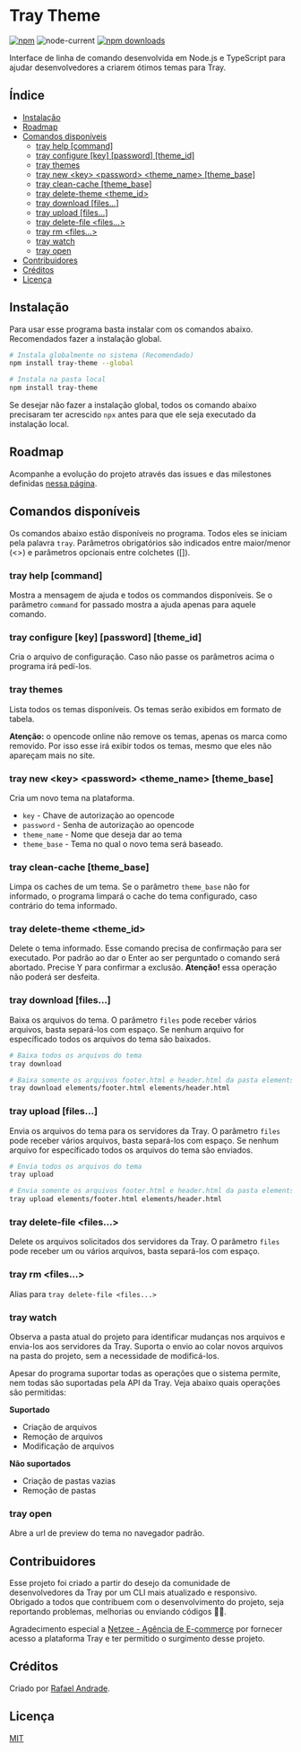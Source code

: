 # Tray Theme

[![npm](https://img.shields.io/npm/v/tray-theme?logo=npm&style=flat-square)](https://www.npmjs.com/package/tray-theme)
![node-current](https://img.shields.io/node/v/tray-theme?logo=node.js&logoColor=%23fff&style=flat-square)
[![npm downloads](https://img.shields.io/npm/dm/tray-theme?style=flat-square)](http://npm-stat.com/charts.html?package=tray-theme)

Interface de linha de comando desenvolvida em Node.js e TypeScript para ajudar desenvolvedores a criarem ótimos temas para Tray.

## Índice

-   [Instalação](#instalação)
-   [Roadmap](#roadmap)
-   [Comandos disponíveis](#comandos-disponíveis)
    -   [tray help [command]](#tray-help-command)
    -   [tray configure [key] [password] [theme_id]](#tray-configure-key-password-theme_id)
    -   [tray themes](#tray-themes)
    -   [tray new \<key\> \<password\> \<theme_name\> [theme_base]](#tray-new-key-password-theme_name-theme_base)
    -   [tray clean-cache [theme_base]](#tray-clean-cache-theme_base)
    -   [tray delete-theme <theme_id>](#tray-delete-theme-theme_id)
    -   [tray download [files...]](#tray-download-files)
    -   [tray upload [files...]](#tray-upload-files)
    -   [tray delete-file <files...>](#tray-delete-file-files)
    -   [tray rm <files...>](#tray-rm-files)
    -   [tray watch](#tray-watch)
    -   [tray open](#tray-open)
-   [Contribuidores](#contribuidores)
-   [Créditos](#créditos)
-   [Licença](#licença)

## Instalação

Para usar esse programa basta instalar com os comandos abaixo. Recomendados fazer a instalação global.

```sh
# Instala globalmente no sistema (Recomendado)
npm install tray-theme --global

# Instala na pasta local
npm install tray-theme
```

Se desejar não fazer a instalação global, todos os comando abaixo precisaram ter acrescido `npx` antes para que ele seja executado da instalação local.

## Roadmap

Acompanhe a evolução do projeto através das issues e das milestones definidas [nessa página](https://github.com/rhandrade/tray-theme/milestones).

## Comandos disponíveis

Os comandos abaixo estão disponíveis no programa. Todos eles se iniciam pela palavra `tray`. Parâmetros obrigatórios são indicados entre maior/menor (<>) e parâmetros opcionais entre colchetes ([]).

### tray help [command]

Mostra a mensagem de ajuda e todos os commandos disponíveis. Se o parâmetro `command` for passado mostra a ajuda apenas para aquele comando.

### tray configure [key] [password] [theme_id]

Cria o arquivo de configuração. Caso não passe os parâmetros acima o programa irá pedí-los.

### tray themes

Lista todos os temas disponíveis. Os temas serão exibidos em formato de tabela.

**Atenção:** o opencode online não remove os temas, apenas os marca como removido. Por isso esse irá exibir todos os temas, mesmo que eles não apareçam mais no site.

### tray new \<key\> \<password\> \<theme_name\> [theme_base]

Cria um novo tema na plataforma.

-   `key` - Chave de autorizaçào ao opencode
-   `password` - Senha de autorizaçào ao opencode
-   `theme_name` - Nome que deseja dar ao tema
-   `theme_base` - Tema no qual o novo tema será baseado.

### tray clean-cache [theme_base]

Limpa os caches de um tema. Se o parâmetro `theme_base` não for informado, o programa limpará o cache do tema configurado, caso contrário do tema informado.

### tray delete-theme <theme_id>

Delete o tema informado. Esse comando precisa de confirmação para ser executado. Por padrão ao dar o Enter ao ser perguntado o comando será abortado. Precise Y para confirmar a exclusão. **Atenção!** essa operação não poderá ser desfeita.

### tray download [files...]

Baixa os arquivos do tema. O parâmetro `files` pode receber vários arquivos, basta separá-los com espaço. Se nenhum arquivo for específicado todos os arquivos do tema são baixados.

```sh
# Baixa todos os arquivos do tema
tray download

# Baixa somente os arquivos footer.html e header.html da pasta elements
tray download elements/footer.html elements/header.html
```

### tray upload [files...]

Envia os arquivos do tema para os servidores da Tray. O parâmetro `files` pode receber vários arquivos, basta separá-los com espaço. Se nenhum arquivo for específicado todos os arquivos do tema são enviados.

```sh
# Envia todos os arquivos do tema
tray upload

# Envia somente os arquivos footer.html e header.html da pasta elements
tray upload elements/footer.html elements/header.html
```

### tray delete-file <files...>

Delete os arquivos solicitados dos servidores da Tray. O parâmetro `files` pode receber um ou vários arquivos, basta separá-los com espaço.

### tray rm <files...>

Alias para `tray delete-file <files...>`

### tray watch

Observa a pasta atual do projeto para identificar mudanças nos arquivos e envia-los aos servidores da Tray. Suporta o envio ao colar novos arquivos na pasta do projeto, sem a necessidade de modificá-los.

Apesar do programa suportar todas as operações que o sistema permite, nem todas são suportadas pela API da Tray. Veja abaixo quais operações são permitidas:

**Suportado**

-   Criação de arquivos
-   Remoção de arquivos
-   Modificação de arquivos

**Não suportados**

-   Criação de pastas vazias
-   Remoção de pastas

### tray open

Abre a url de preview do tema no navegador padrão.

## Contribuidores

Esse projeto foi criado a partir do desejo da comunidade de desenvolvedores da Tray por um CLI mais atualizado e responsivo. Obrigado a todos que contribuem com o desenvolvimento do projeto, seja reportando problemas, melhorias ou enviando códigos 🙂🎉.

Agradecimento especial a [Netzee - Agência de E-commerce](https://www.netzee.com.br) por fornecer acesso a plataforma Tray e ter permitido o surgimento desse projeto.

## Créditos

Criado por [Rafael Andrade](https://github.com/rhandrade/).

## Licença

[MIT](license.md)
